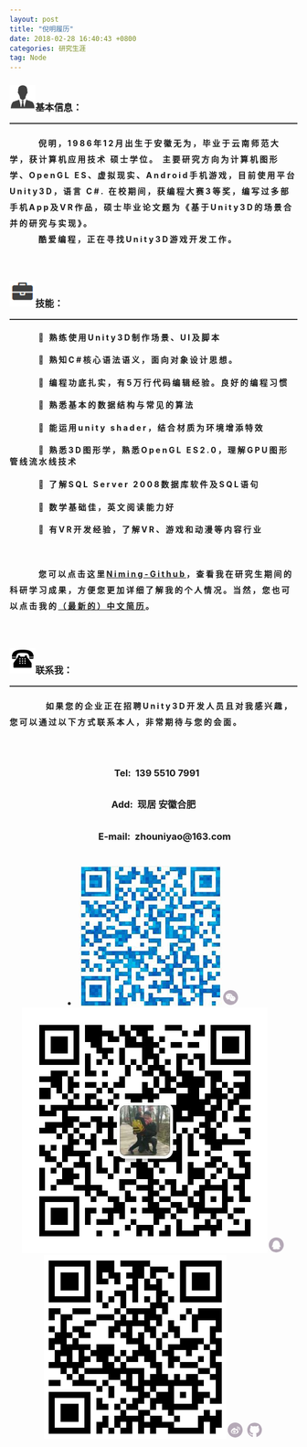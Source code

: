 ```yaml
---
layout: post
title: "倪明履历"
date: 2018-02-28 16:40:43 +0800
categories: 研究生涯
tag: Node
---
```



<style type="text/css">
h4 {letter-spacing: 3px}
p{line-height:2em;}
</style>
       

<h3 align="left"><img src="/styles/images/me/info.png" alt="我">基本信息：</h3>
<hr style="height:1px;border:none;border-top:1px solid #555555;" />
<h4><p>
&nbsp;&nbsp;&nbsp;&nbsp;&nbsp;&nbsp;&nbsp;&nbsp;倪明，1986年12月出生于安徽无为，毕业于云南师范大学，获<STRONG>计算机应用技术 硕士</STRONG>学位。
主要研究方向为<b>计算机图形学、OpenGL ES、虚拟现实</b>、Android手机游戏，目前使用平台<STRONG> Unity3D</STRONG>，语言 <STRONG>C#</STRONG>.
在校期间，获编程大赛3等奖，编写过多部手机App及VR作品，硕士毕业论文题为《基于Unity3D的场景合并的研究与实现》。<br>
&nbsp;&nbsp;&nbsp;&nbsp;&nbsp;&nbsp;&nbsp;&nbsp;酷爱编程，正在寻找Unity3D游戏开发工作。</p></h4>
<br>
<h3 align="left"><img src="/styles/images/me/skill.png" alt="我">技能：</h3>
<hr style="height:1px;border:none;border-top:1px solid #555555;" />
<h4>
 &nbsp;&nbsp;&nbsp;&nbsp;&nbsp;&nbsp;&nbsp;&nbsp;	熟练使用<STRONG>Unity3D</STRONG>制作场景、UI及脚本</h4>

<h4>
 &nbsp;&nbsp;&nbsp;&nbsp;&nbsp;&nbsp;&nbsp;&nbsp;	熟知<STRONG>C#</STRONG>核心语法语义，面向对象设计思想。</h4>

<h4>
 &nbsp;&nbsp;&nbsp;&nbsp;&nbsp;&nbsp;&nbsp;&nbsp;	编程功底扎实，有<STRONG>5万行代码</STRONG>编辑经验。良好的编程习惯</h4>

<h4>
 &nbsp;&nbsp;&nbsp;&nbsp;&nbsp;&nbsp;&nbsp;&nbsp;	熟悉基本的数据结构与常见的算法</h4>

<h4>
 &nbsp;&nbsp;&nbsp;&nbsp;&nbsp;&nbsp;&nbsp;&nbsp;	能运用unity shader，结合材质为环境增添特效</h4>
<h4>
 &nbsp;&nbsp;&nbsp;&nbsp;&nbsp;&nbsp;&nbsp;&nbsp;	<STRONG>熟悉3D图形学，熟悉OpenGL ES2.0</STRONG>，理解GPU图形管线流水线技术</h4>

<h4>
 &nbsp;&nbsp;&nbsp;&nbsp;&nbsp;&nbsp;&nbsp;&nbsp;	了解SQL Server 2008数据库软件及SQL语句</h4>

<h4>
 &nbsp;&nbsp;&nbsp;&nbsp;&nbsp;&nbsp;&nbsp;&nbsp;	数学基础佳，英文阅读能力好</h4>

<h4>
 &nbsp;&nbsp;&nbsp;&nbsp;&nbsp;&nbsp;&nbsp;&nbsp;	有VR开发经验，了解VR、游戏和动漫等内容行业</h4>
<br>
 <h4><p>&nbsp;&nbsp;&nbsp;&nbsp;&nbsp;&nbsp;&nbsp;&nbsp;您可以点击这里<a href="https://github.com/zhouniyao">Niming-Github</a>，查看我在研究生期间的科研学习成果，方便您更加详细了解我的个人情况。当然，您也可以点击我的<a href="/niming-resume/">（最新的）中文简历</a>。</p></h4>
<br>
 
 
<h3 align="left"><img src="/styles/images/me/tel.png" alt="我">联系我：</h3>
<hr style="height:1px;border:none;border-top:1px solid #555555;" />
<h4><p>
 &nbsp;&nbsp;&nbsp;&nbsp;&nbsp;&nbsp;&nbsp;&nbsp;&nbsp;&nbsp;如果您的企业正在<STRONG>招聘Unity3D开发人员</STRONG>且对我感兴趣，您可以通过以下方式联系本人，非常期待与您的会面。</p></h4>
<br>

<h3><p align="center">&nbsp;&nbsp;&nbsp;Tel:&nbsp;&nbsp;<STRONG>139 5510 7991</STRONG></p></h3>

<h3><p align="center">Add:&nbsp;&nbsp;现居 安徽合肥</p></h3>

<h3><p align="center">&nbsp;&nbsp;&nbsp;&nbsp;&nbsp;&nbsp;&nbsp;&nbsp;&nbsp;&nbsp;E-mail:&nbsp;&nbsp;zhouniyao@163.com</p>
</h3>
<br>
<div align="center">
              <li class="we-chat">
                <span class="contact-list_1"><img class="contact-chat" src="/styles/images/wechat.jpg" alt="我的微信"><svg viewBox="0 0 1024 1024" version="1.1" width="30" height="30"><path d="M570.625024 510.793728c-10.160128 0-20.32128 9.435136-20.32128 21.046272 0 9.435136 10.160128 18.869248 20.32128 18.869248 15.240192 0 26.126336-9.435136 26.126336-18.869248C596.75136 520.228864 585.865216 510.793728 570.625024 510.793728z" fill="#B5A9B7"></path><path d="M503.856128 412.818432c15.966208 0 26.126336-10.160128 26.126336-25.401344 0-15.966208-10.160128-25.401344-26.126336-25.401344-15.240192 0-29.755392 9.435136-29.755392 25.401344C474.100736 402.658304 488.615936 412.818432 503.856128 412.818432z" fill="#B5A9B7"></path><path d="M511.839232 65.717248c-246.009856 0-445.44 199.430144-445.44 445.44s199.430144 445.44 445.44 445.44 445.44-199.430144 445.44-445.44S757.849088 65.717248 511.839232 65.717248zM427.65312 624.01024c-26.852352 0-46.447616-4.354048-71.84896-11.61216l-73.299968 37.013504 21.046272-62.413824c-51.52768-36.287488-82.009088-82.009088-82.009088-137.89184 0-98.701312 92.895232-174.178304 206.111744-174.178304 100.15232 0 189.41952 59.510784 206.83776 143.69792-7.257088-1.451008-13.789184-2.177024-19.595264-2.177024-98.701312 0-174.90432 74.025984-174.90432 163.29216 0 15.240192 2.177024 29.029376 5.80608 43.544576C439.991296 624.01024 433.4592 624.01024 427.65312 624.01024zM730.289152 695.133184l14.5152 52.253696-55.156736-31.207424c-21.046272 4.354048-41.367552 10.886144-62.413824 10.886144-97.250304 0-174.178304-66.768896-174.178304-149.502976s76.929024-149.502976 174.178304-149.502976c92.169216 0 174.90432 66.768896 174.90432 149.502976C802.137088 624.01024 770.930688 665.377792 730.289152 695.133184z" fill="#B5A9B7"></path><path d="M360.159232 362.016768c-15.240192 0-31.207424 9.435136-31.207424 25.401344 0 15.240192 15.966208 25.401344 31.207424 25.401344 14.5152 0 26.126336-10.160128 26.126336-25.401344C386.285568 371.45088 374.673408 362.016768 360.159232 362.016768z" fill="#B5A9B7"></path><path d="M684.566528 510.793728c-10.886144 0-20.32128 9.435136-20.32128 21.046272 0 9.435136 9.435136 18.869248 20.32128 18.869248 14.5152 0 25.401344-9.435136 25.401344-18.869248C709.967872 520.228864 699.081728 510.793728 684.566528 510.793728z" fill="#B5A9B7"></path>
                </svg></span>
                <span class="contact-list_2"><img class="contact-qq" src="/styles/images/me/QQ2.png" alt="我的QQ"><svg viewBox="0 0 1024 1024" version="1.1"  width="30" height="30"><path d="M512 64C264.56 64 64.033 264.565 64.033 512.007 64.033 759.447 264.56 960 512 960c247.415 0 447.967-200.553 447.967-447.993C959.967 264.566 759.414 64 512 64L512 64zM758.643 651.644c-11.555 10.784-31.423-0.977-50.519-27.406-8.286 22.389-19.094 43.001-31.628 61.532 26.998 9.65 44.342 24.68 44.342 41.665 0 29.312-51.855 53.04-115.885 53.04-38.01 0-71.568-8.313-92.773-21.23-20.999 12.918-54.764 21.23-92.749 21.23-64.028 0-115.909-23.728-115.909-53.04 0-16.78 17.37-32.015 44.367-41.665-12.714-18.503-23.316-39.144-31.628-61.532-19.095 26.225-38.937 38.19-50.518 27.406-15.828-14.849-9.831-67.322 13.69-117.068 5.404-11.374 11.168-21.591 17.14-30.47C299.867 359.463 395.138 243.36 512 243.36l0.386 0c116.862 0 212.133 115.911 215.401 260.745 5.97 8.879 11.785 19.095 17.164 30.47C768.294 584.321 774.469 636.795 758.643 651.644L758.643 651.644z" fill="#B5A9B7"></path>
                </svg></span>
                <span class="contact-list_3"><img class="contact-weibo" src="/styles/images/me/weibo2.png" alt="我的微博"><svg viewBox="0 0 1024 1024" version="1.1"  width="30" height="30"><path d="M471.451492 510.249123c-88.793302 4.100388-160.598698 51.671846-160.598698 111.01542 0 59.272965 71.805396 103.802134 160.598698 99.651604 88.889493-4.03592 160.823825-59.663868 160.823825-118.925576C632.274294 542.78105 560.340985 506.164085 471.451492 510.249123zM531.974937 659.501402c-27.198455 35.109636-81.011059 52.256154-133.285632 23.954575-24.863271-13.501502-23.940249-40.001039-23.940249-40.001039s-10.342556-83.672678 79.000262-94.111424C543.191396 538.953885 559.172369 624.39279 531.974937 659.501402zM429.729252 614.974279c-16.695241 1.736551-28.624944 16.291035-28.624944 30.181393 0 13.95585 13.420661 23.566742 30.115901 21.608134 16.597003-1.883907 30.116925-14.718213 30.116925-28.628014C461.337133 624.198362 448.888614 613.143585 429.729252 614.974279zM472.050126 603.482551c-5.722328 4.15053-6.889921 12.059664-3.777023 17.001209 2.982938 5.077645 9.952676 5.66093 15.592117 1.430582 5.51255-4.364401 7.653307-11.949146 4.670369-17.007349C485.552651 599.965447 478.68115 598.554308 472.050126 603.482551zM512.24457 66.981531c-246.678192 0-446.650643 199.972451-446.650643 446.650643s199.972451 446.650643 446.650643 446.650643 446.650643-199.972451 446.650643-446.650643S758.922762 66.981531 512.24457 66.981531zM711.664436 641.314181c-36.629245 77.771271-157.354817 115.635647-246.827595 108.615767-85.031629-6.694469-194.361663-34.930557-205.658963-137.825019 0 0-5.963829-46.616714 39.226397-106.915032 0 0 64.964594-90.753957 140.6606-116.655883 75.760474-25.755594 84.578304 17.847483 84.578304 43.618427-4.0175 21.883403-11.540847 34.737152 16.889669 25.900903 0 0 74.463945-34.523281 105.099686-3.888564 24.736381 24.733311 4.085038 58.756195 4.085038 58.756195s-10.243295 11.361769 10.862395 15.44783C681.745009 532.583804 748.266052 563.41295 711.664436 641.314181zM638.241192 426.446485c-8.106632 0-14.623046-6.548136-14.623046-14.604626 0-8.184403 6.516414-14.731516 14.623046-14.731516 0 0 91.269703-16.892739 80.362282 81.205487 0 0.583285-0.064468 1.037632-0.194428 1.556449-1.037632 6.935969-7.148817 12.269441-14.344706 12.269441-8.118911 0-14.734586-6.500041-14.734586-14.603603C689.329754 477.53914 703.789071 411.974889 638.241192 426.446485zM792.548604 504.900302l-0.130983 0c-2.399653 16.59598-10.647501 17.927301-20.455891 17.927301-11.735275 0-21.23258-7.393387-21.23258-19.128663 0-10.178827 4.211928-20.518313 4.211928-20.518313 1.25048-4.28049 11.18576-30.928407-6.547113-70.704318-32.451086-54.525847-97.835236-55.336306-105.553011-52.222385-7.779174 3.045359-19.285229 4.600785-19.285229 4.600785-11.803837 0-21.283746-9.628288-21.283746-21.299095 0-9.82067 6.565533-18.121729 15.512299-20.648272 0 0 0.191358-0.324388 0.518816-0.38988 0.647753-0.12996 1.297552-0.796132 2.010797-0.860601 9.092076-1.733481 41.558511-8.118911 73.101925-0.728594C749.887992 334.122777 827.399343 388.714116 792.548604 504.900302z" fill="#B5A9B7"></path>
              </svg></span>
                <span><a href="{{site.github}}" target="_blank"><svg viewBox="0 0 1024 1024" version="1.1" width="30" height="30"><path d="M512 73.142857q119.428571 0 220.285714 58.857143T892 291.714286 950.857143 512q0 143.428571-83.714286 258T650.857143 928.571429q-15.428571 2.857143-22.857143-4t-7.428571-17.142858q0-1.714286 0.285714-43.714285t0.285714-76.857143q0-55.428571-29.714286-81.142857 32.571429-3.428571 58.571429-10.285715t53.714286-22.285714 46.285714-38 30.285714-60T792 489.142857q0-68-45.142857-117.714286 21.142857-52-4.571429-116.571428-16-5.142857-46.285714 6.285714t-52.571429 25.142857l-21.714285 13.714286q-53.142857-14.857143-109.714286-14.857143t-109.714286 14.857143q-9.142857-6.285714-24.285714-15.428571T330.285714 262.571429 281.714286 254.857143q-25.714286 64.571429-4.571429 116.571428-45.142857 49.714286-45.142857 117.714286 0 48.571429 11.714286 85.714286t30 60 46 38.285714 53.714285 22.285714 58.571429 10.285715q-22.285714 20.571429-28 58.857143-12 5.714286-25.714286 8.571428t-32.571428 2.857143-37.428572-12.285714T276.571429 728q-10.857143-18.285714-27.714286-29.714286t-28.285714-13.714285l-11.428572-1.714286q-12 0-16.571428 2.571428t-2.857143 6.571429 5.142857 8 7.428571 6.857143l4 2.857143q12.571429 5.714286 24.857143 21.714285t18 29.142858l5.714286 13.142857q7.428571 21.714286 25.142857 35.142857t38.285714 17.142857 39.714286 4 31.714286-2l13.142857-2.285714q0 21.714286 0.285714 50.571428t0.285714 31.142857q0 10.285714-7.428571 17.142858t-22.857143 4q-132.571429-44-216.285714-158.571429T73.142857 512q0-119.428571 58.857143-220.285714T291.714286 132 512 73.142857zM239.428571 703.428571q1.714286-4-4-6.857142-5.714286-1.714286-7.428571 1.142857-1.714286 4 4 6.857143 5.142857 3.428571 7.428571-1.142858z m17.714286 19.428572q4-2.857143-1.142857-9.142857-5.714286-5.142857-9.142857-1.714286-4 2.857143 1.142857 9.142857 5.714286 5.714286 9.142857 1.714286z m17.142857 25.714286q5.142857-4 0-10.857143-4.571429-7.428571-9.714285-3.428572-5.142857 2.857143 0 10.285715t9.714285 4z m24 24q4.571429-4.571429-2.285714-10.857143-6.857143-6.857143-11.428571-1.714286-5.142857 4.571429 2.285714 10.857143 6.857143 6.857143 11.428571 1.714286z m32.571429 14.285714q1.714286-6.285714-7.428572-9.142857-8.571429-2.285714-10.857142 4t7.428571 8.571428q8.571429 3.428571 10.857143-3.428571z m36 2.857143q0-7.428571-9.714286-6.285715-9.142857 0-9.142857 6.285715 0 7.428571 9.714286 6.285714 9.142857 0 9.142857-6.285714z m33.142857-5.714286q-1.142857-6.285714-10.285714-5.142857-9.142857 1.714286-8 8.571428t10.285714 4.571429 8-8z"  fill="#B5A9B7"></path>
                  </svg></a></span>
              </li>
</div>
















